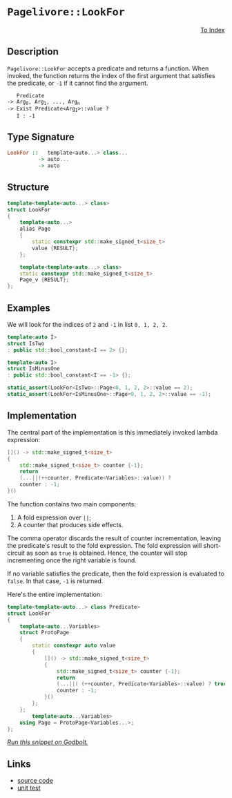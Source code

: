 <!-- Copyright 2024 Feng Mofan
SPDX-License-Identifier: Apache-2.0 -->

# `Pagelivore::LookFor`

<p style='text-align: right;'><a href="../../../facilities/metafunctions.md#pagelivore-look-for">To Index</a></p>

## Description

`Pagelivore::LookFor` accepts a predicate and returns a function.
When invoked, the function returns the index of the first argument that satisfies the predicate, or `-1` if it cannot find the argument.

<pre><code>   Predicate
-> Arg<sub>0</sub>, Arg<sub>1</sub>, ..., Arg<sub>n</sub>
-> Exist Predicate&lt;Arg<sub>I</sub>&gt;::value ?
   I : -1</code></pre>

## Type Signature

```Haskell
LookFor ::   template<auto...> class...
          -> auto...
          -> auto
```

## Structure

```C++
template<template<auto...> class>
struct LookFor
{
    template<auto...>
    alias Page
    {
        static constexpr std::make_signed_t<size_t>
        value {RESULT};
    };

    template<template<auto...> class>
    static constexpr std::make_signed_t<size_t>
    Page_v {RESULT};
};
```

## Examples

We will look for the indices of `2` and `-1` in list `0, 1, 2, 2`.

```C++
template<auto I>
struct IsTwo
: public std::bool_constant<I == 2> {};

template<auto I>
struct IsMinusOne
: public std::bool_constant<I == -1> {};

static_assert(LookFor<IsTwo>::Page<0, 1, 2, 2>::value == 2);
static_assert(LookFor<IsMinusOne>::Page<0, 1, 2, 2>::value == -1);
```

## Implementation

The central part of the implementation is this immediately invoked lambda expression:

```C++
[]() -> std::make_signed_t<size_t>
{
    std::make_signed_t<size_t> counter {-1};
    return
    (...||(++counter, Predicate<Variables>::value)) ? 
    counter : -1;
}()
```

The function contains two main components:

1. A fold expression over `||`;
2. A counter that produces side effects.

The comma operator discards the result of counter incrementation, leaving the predicate's result to the fold expression.
The fold expression will short-circuit as soon as `true` is obtained.
Hence, the counter will stop incrementing once the right variable is found.

If no variable satisfies the predicate, then the fold expression is evaluated to `false`. In that case, `-1` is returned.

Here's the entire implementation:

```C++
template<template<auto...> class Predicate>
struct LookFor
{
    template<auto...Variables>
    struct ProtoPage
    {
        static constexpr auto value
        {
            []() -> std::make_signed_t<size_t>
            {
                std::make_signed_t<size_t> counter {-1};
                return
                (...||( (++counter, Predicate<Variables>::value) ? true : false)) ? 
                counter : -1;
            }()
        };
    };
        template<auto...Variables>
    using Page = ProtoPage<Variables...>;
};
```

[*Run this snippet on Godbolt.*](https://godbolt.org/#z:OYLghAFBqd5QCxAYwPYBMCmBRdBLAF1QCcAaPECAMzwBtMA7AQwFtMQByARg9KtQYEAysib0QXACx8BBAKoBnTAAUAHpwAMvAFYTStJg1DIApACYAQuYukl9ZATwDKjdAGFUtAK4sGe1wAyeAyYAHI%2BAEaYxCAAzAAcpAAOqAqETgwe3r56KWmOAkEh4SxRMQm2mPYFDEIETMQEWT5%2BXJXVGXUNBEVhkdFxiQr1jc05bcPdvSVlgwCUtqhexMjsHOaxwcjeWADUJrFuXo60hACeB9gmGgCCG1s7mPuHyMPoWFSX13e3BJgsSQMfwObj%2BAKBmBBTGOqAAdPDLrttkwFApdspiJh8KJgbErrdhsQvA5dgFUKgANYAMRI3xMAHYrLddizdmDAUxcW5oUR4bCAGoNPBMCL0BRfZmswnEgjo4ioIjKJjASGSlkMpk3Vna3aTRzIJECYaYVRJYi7HmoXYANzEXlVWp16sZ3ydTpMAFYrB6ACIQOa7AC0iLeIBALCYFMwAH00sAQuhowQQWkAF4x5N411u7Ua7M5p2h8ORmNxhNJlN4dMVvGGryCaL7RmBrgMn0HTUFt2YgjLBj5rusiB8hluUcQXYQazWND1v5kOVYvA4yGHQXEYWizDivFh23eTABg5UtlEp4gXZUMRKOZH2IngeDusN80Xlsdx9utv%2Bz/O9uxTtWTbD81R1dkIShGE%2BXXTcxQlR0WS8NIjHRZUngOH05QVVAlRVEEYJFMURyzAC6Xpf9NW%2BAB6AAqOj6IYxiqOohjdgAFW3Ag0QY5jbloxiBPo3ifjuMxNgYbYvD2EFjjoc54O%2BcDOVXbkYV2ABJeDpRJdSFDYgB3VBvgvJIvFFZddQIdAwwiclaGjNAGEmQQQXU55/0wsxETzciQJEpSuUtDStIIIkdIUABZYIkIAeRCYzdlM8yDSLWzPAco16hcw43IwjCg1bWsfIoukCXqfVoxRJRGggMlKRpYhXL0wzLjDXCVI0UhdjaXYzC6rzdxAfd7Xc/KzDmPy9WXSrUWiAhavJalaRyyLooUOLV2wNq0JBTruv6/rWqGu10NiDyComgCOAWWhOA9Xg/A4LRSFQTgx0saxdSWFZ0LEnhSAITRroWCkQA9elYQSAA2elYhhjQElhgBOWJ9E4SReBYCQNE6x7ntejheAUEBOsBp7rtIOBYBgRAQCWAhTIIchKDQAE6GiUJWDWVR4ihwMockXZgGQA0pFhMxeCXIgN2stp%2BEEEQxHYKQZEERQVHUcnSF0Np9OIJgkk4Hgbruh6gZezgYuORndlQKhdh5vmBaFkXuskcXJw8Nn6HNDYuDmXgya0BYICQVmknZsgKAgcPI5AYApD6mhaHnYmIAic2ImCBoziN3gs%2BYYgzhiiJtEwBw89IVm2EEOLaFzrWsAiLxgG5WhaGJ7heCwCMjHERu8ExBw8GtbdzZNcvjjWf7gj%2BW6tdOCJ9aLjwsHN0K8CxrvSFH4hbKUH1/kMYBTiMIGFioAxgAUfk8EwfSYqSRhK/l4RRHEFXX/VtRzZ1/Rj5QNOSw%2Bg8ARGJpABYqAkg1E7oGN4GFTAfUsGYfGu8ZZjwge0cuNQXAMHcJ4Fo/g8HTH6DENoeR0gCDGK0ZIqRKEMBIaUAYEwqjYM6CMJoBDxhYOHgILojRGGzAmBw6hehJgCOCH0JhZCFgKG%2BqsCQJsOD3VIHjXgBMHa835oLYWot3ZmEnLgQgJB9h/QDgDc%2BCwECYCYFgGI/pSCg0kLEWEKN6SSA0JIMwkgoY4w9FDJGaMOAY1IFjWIXBYRQy4FDeISN4jRI9JILgHoUZQ1UebAmRMSYWPJiHGmoc6bW2OMzGOqBvYcy5pwBoLBrT0kDEwJEBgUJcCRrCCJz0pYkDwLLVWb8lYSGkF/JQP8ta6D6nrA2eclEqLURbDgVsGbHFtvbaptT6mNOPt1Vp7TPZlIjj7UxsRxqB3PpTMOezI4lNjj7EAqy6nIiMC0rgnVk6p0oBnLWBcc6Vy%2BUXEuZcK7b2rowAgdcG7PSbi3NuHdK492Pv3CFg82Gj07h01Qk8/iV1nlUc2i9l5nFXmsZ6G8t7/V3vvTAh9e4n2CKAXJfAr43zvg/J%2Bj1/qv0Vh/QZshv6a2emM/%2BZ9EFWGAYvcBDioEwM4HAqyCCgEWBQeotB3SMEOLsGw5wEBXCiLaIESRMxmG0PyBkHVRr6GCMNeq3htQRFcJoVamo/Cej6tIWI212R7UcItTIxYywFH%2ByCTMjJnALTEBqXUhpDzgBbLabCDQhj8DS0Of7E5uSrE2LsZQJRISwmtM8fSFJ9JYZeJ8Uk9JWtMm2GyUHCmVNab00Zlci5PtOZsCqWG52LAFDWgNNaFpsIITDElomrpPSOXv2VtytWwy%2BU6DiKQCZhsu7TLNhWy2RTZR21DSwTt3be39sHbKCAXt9mNg2LEcxNaQ7nPKVHFmzaBg9qSEkaMfakbRkPZVDtgy6BvPTpnbORcfmAeLqXbBldgW1wYPXc2kLW5iBhdvOFfciXdyRcPFF490XICnlihs89np4pzoS9eG5SW8HJakSlR8%2B60tOZfZUTL76P2ftvcd/TP48pnb/edTTjDypAWA%2BAkDoEZE7lRUMwrrCKpesqrA4rZGsOtbg/BHqiHoG9bkOhNRTUUJqJplhHQ%2BHusIYZjVNqpguukW67oprxHOuKK6gNci/XKxXeW/GIbqm7p7TaA9ylhgJuMb7Mxqbg7ptsQMBx88c0gDMK02IsQPQek8c8hGsR6QxI8%2BozgWTSaWMcSALxkSuBHKhkcpGUSzC%2BPpEE2Iq7POExyeFoJEtstzLC8DHe0Q0jOEkEAA%3D)

## Links

- [source code](../../../../conceptrodon/pagelivore/look_for.hpp)
- [unit test](../../../../tests/unit/metafunctions/pagelivore/look_for.test.hpp)
